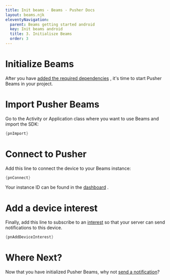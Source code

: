 ```yaml
---
title: Init beams - Beams - Pusher Docs
layout: beams.njk
eleventyNavigation:
  parent: Beams getting started android
  key: Init beams android
  title: 3. Initialisze Beams
  order: 3
---
```


# Initialize Beams

After you have [added the required dependencies]({urls.android.step2}) , it's time to start Pusher Beams in your project.

# Import Pusher Beams

Go to the Activity or Application class where you want to use Beams and import the SDK:

```java
{pnImport}
```

# Connect to Pusher

Add this line to connect the device to your Beams instance:

```java
{pnConnect}
```

<Alert primary> Your instance ID can be found in the <a external="" href="https://dashboard.pusher.com/beams">dashboard</a> . </Alert>

# Add a device interest

Finally, add this line to subscribe to an [interest]({urls.interests}) so that your server can send notifications to this device.

```java
{pnAddDeviceInterest}
```

# Where Next?

Now that you have initialized Pusher Beams, why not [send a notification]({urls.android.step4})?
